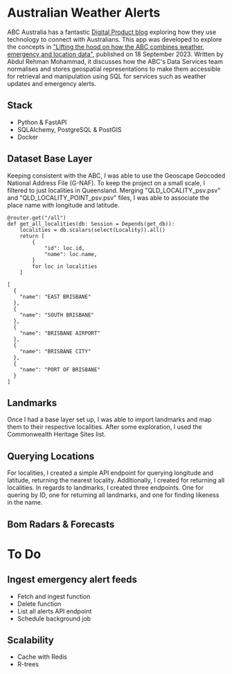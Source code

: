 # Australian Weather Alerts

ABC Australia has a fantastic [Digital Product blog](https://www.abc.net.au/digital-product) exploring how they use technology to connect with Australians.
This app was developed to explore the concepts in ["Lifting the hood on how the ABC combines weather, emergency and location data"](https://www.abc.net.au/digital-product/how-the-abc-combines-weather-emergency-and-location-data/102756766), published on 18 September 2023. Written by Abdul Rehman Mohammad, it discusses how the ABC's Data Services team normalises and stores geospatial representations to make them accessible for retrieval and manipulation using SQL for services such as weather updates and emergency alerts. 

## Stack
* Python & FastAPI
* SQLAlchemy, PostgreSQL & PostGIS
* Docker

## Dataset Base Layer
Keeping consistent with the ABC, I was able to use the Geoscape Geocoded National Address File (G-NAF). To keep the project on a small scale, I filtered to just localities in Queensland. Merging "QLD_LOCALITY_psv.psv" and "QLD_LOCALITY_POINT_psv.psv" files, I was able to associate the place name with longitude and latitude.

```
@router.get("/all")
def get_all_localities(db: Session = Depends(get_db)):
    localities = db.scalars(select(Locality)).all()
    return [
        {
            "id": loc.id,
            "name": loc.name,
        }
        for loc in localities
    ]
    
[
  {
    "name": "EAST BRISBANE"
  },
  {
    "name": "SOUTH BRISBANE"
  },
  {
    "name": "BRISBANE AIRPORT"
  },
  {
    "name": "BRISBANE CITY"
  },
  {
    "name": "PORT OF BRISBANE"
  }
]
```


## Landmarks
Once I had a base layer set up, I was able to import landmarks and map them to their respective localities. After some exploration, I used the Commonwealth Heritage Sites list.

## Querying Locations
For localities, I created a simple API endpoint for querying longitude and latitude, returning the nearest locality. Additionally, I created for returning all localities.
In regards to landmarks, I created three endpoints. One for quering by ID, one for returning all landmarks, and one for finding likeness in the name.


## Bom Radars & Forecasts

# To Do

## Ingest emergency alert feeds
* Fetch and ingest function
* Delete function
* List all alerts API endpoint
* Schedule background job

## Scalability
* Cache with Redis
* R-trees
